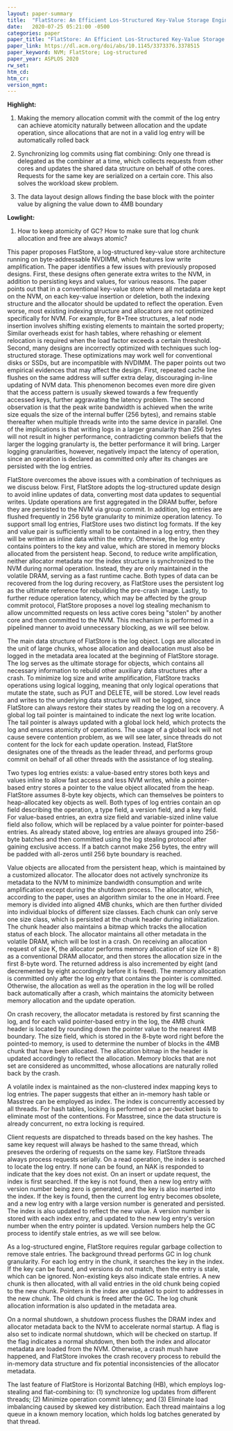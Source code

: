 ```yaml
---
layout: paper-summary
title:  "FlatStore: An Efficient Los-Structured Key-Value Storage Engine for Persistent Memory"
date:   2020-07-25 05:21:00 -0500
categories: paper
paper_title: "FlatStore: An Efficient Los-Structured Key-Value Storage Engine for Persistent Memory"
paper_link: https://dl.acm.org/doi/abs/10.1145/3373376.3378515
paper_keyword: NVM; FlatStore; Log-structured
paper_year: ASPLOS 2020
rw_set:
htm_cd:
htm_cr:
version_mgmt:
---
```


**Highlight:**

1. Making the memory allocation commit with the commit of the log entry can achieve atomicity naturally between allocation
   and the update operation, since allocations that are not in a valid log entry will be automatically rolled back

2. Synchronizing log commits using flat combining: Only one thread is delegated as the combiner at a time, which collects
   requests from other cores and updates the shared data structure on behalf of othe cores.
   Requests for the same key are serialized on a certain core.
   This also solves the workload skew problem.

3. The data layout design allows finding the base block with the pointer value by aligning the value down to 4MB boundary

**Lowlight:**

1. How to keep atomicity of GC? How to make sure that log chunk allocation and free are always atomic?

This paper proposes FlatStore, a log-structured key-value store architecture running on byte-addressable NVDIMM, which
features low write amplification. 
The paper identifies a few issues with previously proposed designs. First, these designs often generate extra writes to
the NVM, in addition to persisting keys and values, for various reasons. The paper points out that in a conventional
key-value store where all metadata are kept on the NVM, on each key-value insertion or deletion, both the indexing structure 
and the allocator should be updated to reflect the operation. Even worse, most existing indexing structure and allocators 
are not optimized specifically for NVM. For example, for B+Tree structures, a leaf node insertion involves shifting 
existing elements to maintain the sorted property; Similar overheads exist for hash tables, where rehashing or element
relocation is required when the load factor exceeds a certain threshold.
Second, many designs are incorrectly optimized with techniques such log-structured storage. These optimizations may work
well for conventional disks or SSDs, but are incompatible with NVDIMM. The paper points out two empirical evidences that 
may affect the design.
First, repeated cache line flushes on the same address will suffer extra delay, discouraging in-line updating of NVM
data. This phenomenon becomes even more dire given that the access pattern is usually skewed towards a few frequently
accessed keys, further aggravating the latency problem.
The second observation is that the peak write bandwidth is achieved when the write size equals the
size of the internal buffer (256 bytes), and remains stable thereafter when multiple threads write into the same device 
in parallel. One of the implications is that writing logs in a larger granularity than 256 bytes will not result in
higher performance, contradicting common beliefs that the larger the logging granularty is, the better performance it 
will bring. Larger logging granularities, however, negatively impact the latency of operation, since an operation
is declared as committed only after its changes are persisted with the log entries.

FlatStore overcomes the above issues with a combination of techniques as we discuss below. First, FlatStore adopts the
log-structured update design to avoid inline updates of data, converting most data updates to sequential writes.
Update operations are first aggregated in the DRAM buffer, before they are persisted to the NVM via group commit.
In addition, log entries are flushed frequently in 256 byte granularity to minimize operation latency. To support
small log entries, FlatStore uses two distinct log formats. If the key and value pair is sufficiently small to be contained
in a log entry, then they will be written as inline data within the entry. Otherwise, the log entry contains pointers
to the key and value, which are stored in memory blocks allocated from the persistent heap.
Second, to reduce write amplification, neither allocator metadata nor the index structure is synchronized to the NVM
during normal operation. Instead, they are only maintained in the volatile DRAM, serving as a fast runtime cache.
Both types of data can be recovered from the log during recovery, as FlatStore uses the persistent log as the ultimate
reference for rebuilding the pre-crash image.
Lastly, to further reduce operation latency, which may be affected by the group commit protocol, FlatStore proposes a 
novel log stealing mechanism to allow uncommitted requests on less active cores being "stolen" by another core and
then committed to the NVM. This mechanism is performed in a pipelined manner to avoid unnecessary blocking, as we will 
see below.

The main data structure of FlatStore is the log object. Logs are allocated in the unit of large chunks, whose allocation
and deallocation must also be logged in the metadata area located at the beginning of FlatStore storage. The log serves
as the ultimate storage for objects, which contains all necessary information to rebuild other auxiliary data structures
after a crash. To minimize log size and write amplification, FlatStore tracks operations using logical logging,
meaning that only logical operations that mutate the state, such as PUT and DELETE, will be stored. Low level reads and 
writes to the underlying data structure will not be logged, since FlatStore can always restore their states by
reading the log on a recovery. A global log tail pointer is maintained to indicate the next log write location. The 
tail pointer is always updated with a global lock held, which protects the log and ensures atomicity of operations.
The usage of a global lock will not cause severe contention problem, as we will see later, since threads do not content
for the lock for each update operation. Instead, FlatStore designates one of the threads as the leader thread, and performs
group commit on behalf of all other threads with the assistance of log stealing.

Two types log entries exists: a value-based entry stores both keys and values inline to allow fast access and less NVM 
writes, while a pointer-based entry stores a pointer to the value object allocated from the heap. FlatStore assumes 8-byte
key objects, which can themselves be pointers to heap-allocated key objects as well. 
Both types of log entries contain an op field describing the operation, a type field, a version field, and a key field.
For value-based entries, an extra size field and variable-sized inline value field also follow, which will be
replaced by a value pointer for pointer-based entries.
As already stated above, log entries are always grouped into 256-byte batches and then committed using the log stealing
protocol after gaining exclusive access. If a batch cannot make 256 bytes, the entry will be padded with all-zeros until
256 byte boundary is reached.

Value objects are allocated from the persistent heap, which is maintained by a customized allocator. The allocator 
does not actively synchronize its metadata to the NVM to minimize bandwidth consumption and write amplification
except during the shutdown process. 
The allocator, which, according to the paper, uses an algorithm similar to the one in Hoard. Free memory is divided into
aligned 4MB chunks, which are then further divided into individual blocks of different size classes. Each chunk can only 
serve one size class, which is persisted at the chunk header during initialization. The chunk header also maintains a bitmap
which tracks the allocation status of each block. The allocator maintains all other metadata in the volatile DRAM,
which will be lost in a crash. On receiving an allocation request of size K, the allocator performs memory allocation of
size (K + 8) as a conventional DRAM allocator, and then stores the allocation size in the first 8-byte word. The returned
address is also incremented by eight (and decremented by eight accordingly before it is freed). The memory allocation is 
committed only after the log entry that contains the pointer is committed. Otherwise, the allocation as well as the operation 
in the log will be rolled back automatically after a crash, which maintains the atomicity between memory allocation and 
the update operation.

On crash recovery, the allocator metadata is restored by first scanning the log, and for each valid pointer-based entry 
in the log, the 4MB chunk header is located by rounding down the pointer value to the nearest 4MB boundary. The size field,
which is stored in the 8-byte word right before the pointed-to memory, is used to determine the number of blocks
in the 4MB chunk that have been allocated. The allocation bitmap in the header is updated accordingly to reflect the 
allocation. Memory blocks that are not set are considered as uncommitted, whose allocations are naturally rolled back 
by the crash.

A volatile index is maintained as the non-clustered index mapping keys to log entries. The paper suggests that either 
an in-memory hash table or Masstree can be employed as index. The index is concurrently accessed by all threads. 
For hash tables, locking is performed on a per-bucket basis to eliminate most of the contentions. For Masstree,
since the data structure is already concurrent, no extra locking is required.

Client requests are dispatched to threads based on the key hashes. The same key request will always be hashed to the same
thread, which preseves the ordering of requests on the same key. FlatStore threads always process requests serially. 
On a read operation, the index is searched to locate the log entry. If none can be found, an NAK is responded to indicate
that the key does not exist. On an insert or update request, the index is first searched. If the key is not found, then
a new log entry with version number being zero is generated, and the key is also inserted into the index. 
If the key is found, then the current log entry becomes obsolete, and a new log entry with a large version number is generated
and persisted. The index is also updated to reflect the new value. A version number is stored with each index entry, and
updated to the new log entry's version number when the entry pointer is updated. Version numbers help the GC process to
identify stale entries, as we will see below. 

As a log-structured engine, FlatStore requires regular garbage collection to remove stale entries. The background thread
performs GC in log chunk granularity. For each log entry in the chunk, it searches the key in the index. If the key can 
be found, and versions do not match, then the entry is stale, which can be ignored. Non-existing keys also indicate stale
entries. A new chunk is then allocated, with all valid entries in the old chunk being copied to the new chunk. Pointers
in the index are updated to point to addresses in the new chunk. The old chunk is freed after the GC. The log chunk
allocation information is also updated in the metadata area.

On a normal shutdown, a shutdown process flushes the DRAM index and allocator metadata back to the NVM to accelerate 
normal startup. A flag is also set to indicate normal shutdown, which will be checked on startup.
If the flag indicates a normal shutdown, then both the index and allocator metadata are loaded from the NVM. 
Otherwise, a crash mush have happened, and FlatStore invokes the crash recovery process to rebuild the in-memory
data structure and fix potential inconsistencies of the allocator metadata. 

The last feature of FlatStore is Horizontal Batching (HB), which employs log-stealing and flat-combining to: (1)
synchronize log updates from different threads; (2) Minimize operation commit latency; and (3) Eliminate load
imbalancing caused by skewed key distribution. 
Each thread maintains a log queue in a known memory location, which holds log batches generated by that thread.

